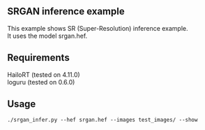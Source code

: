 ## SRGAN inference example
This example shows SR (Super-Resolution) inference example.  
It uses the model srgan.hef.  

## Requirements
HailoRT  (tested on 4.11.0)  
loguru  (tested on 0.6.0)  

## Usage
```
./srgan_infer.py --hef srgan.hef --images test_images/ --show
```